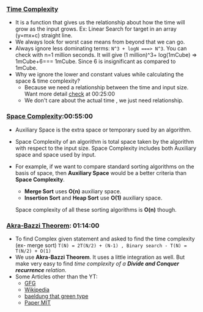 ### <div style="text-align: left;"> [Time Complexity](https://www.youtube.com/watch?v=mV3wrLBbuuE&list=PL9gnSGHSqcnr_DxHsP7AW9ftq0AtAyYqJ&index=24) </div>
* It is a function that gives us the relationship about how the time will grow as the input grows. Ex: Linear Search for target in an array (y=mx+c) straight line.
* We always look for worst case means from beyond that we can go.
* Always ignore less dominating terms: `N^3 + logN ===> N^3`. You can check with n=1 million seconds. It will give (1 million)^3+ log(1mCube) => 1mCube+6=== 1mCube.  Since 6 is insignificant as compared to 1mCube.
* Why we ignore the lower and constant values while calculating the space & time complexity?
    * Because we need a relationship between the time and input size. Want more detail [check](https://www.youtube.com/watch?v=mV3wrLBbuuE&list=PL9gnSGHSqcnr_DxHsP7AW9ftq0AtAyYqJ&index=24) at 00:25:00
    * We don't care about the actual time , we just need relationship.


### <div style="text-align: left;"> [Space Complexity](https://www.youtube.com/watch?v=mV3wrLBbuuE&list=PL9gnSGHSqcnr_DxHsP7AW9ftq0AtAyYqJ&index=24):00:55:00 </div>
* Auxiliary Space is the extra space or temporary sued by an algorithm.
* Space Complexity of an algorithm is total space taken by the algorithm with respect to the input size. Space Complexity includes both Auxiliary space and space used by input.
* For example, if we want to compare standard sorting algorithms on the basis of space, then **Auxiliary Space** would be a better criteria than **Space Complexity**.
  - **Merge Sort** uses **O(n)** auxiliary space.
  - **Insertion Sort** and **Heap Sort** use **O(1)** auxiliary space.

  Space complexity of all these sorting algorithms is **O(n)** though.

### <div style="text-align: left;"> [Akra-Bazzi Theorem](https://www.youtube.com/watch?v=mV3wrLBbuuE&list=PL9gnSGHSqcnr_DxHsP7AW9ftq0AtAyYqJ&index=24): 01:14:00 </div>
* To find Complex given statement and asked to find the time complexity  (ex- merge sort)
```T(N) = 2T(N/2) + (N-1) , Binary search - T(N) = T(N/2) + O(1)```
* We use **Akra-Bazzi Theorem**. It uses a little integration as well. But make very easy to find _time complexity of a **Divide and Conquer recurrence** relation_.
* Some Articles other than the YT:
  * [GFG](https://www.geeksforgeeks.org/akra-bazzi-method-for-finding-the-time-complexities/)
  * [Wikipedia](https://en.wikipedia.org/wiki/Akra%E2%80%93Bazzi_method)
  * [baeldung that green type](https://www.baeldung.com/cs/akra-bazzi)
  * [Paper MIT](https://courses.csail.mit.edu/6.046/fall02/handouts/akrabazzi.pdf)